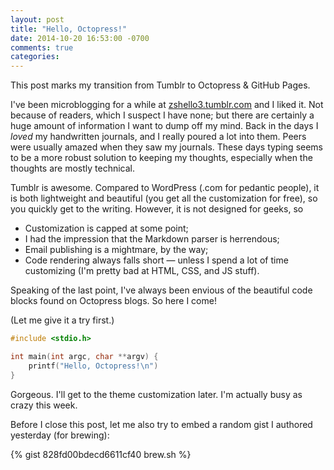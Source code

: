 ```yaml
---
layout: post
title: "Hello, Octopress!"
date: 2014-10-20 16:53:00 -0700
comments: true
categories:
---
```

This post marks my transition from Tumblr to Octopress & GitHub Pages.

I've been microblogging for a while at [zshello3.tumblr.com](http://zshello3.tumblr.com) and I liked it. Not because of readers, which I suspect I have none; but there are certainly a huge amount of information I want to dump off my mind. Back in the days I *loved* my handwritten journals, and I really poured a lot into them. Peers were usually amazed when they saw my journals. These days typing seems to be a more robust solution to keeping my thoughts, especially when the thoughts are mostly technical.

Tumblr is awesome. Compared to WordPress (.com for pedantic people), it is both lightweight and beautiful (you get all the customization for free), so you quickly get to the writing. However, it is not designed for geeks, so

* Customization is capped at some point;
* I had the impression that the Markdown parser is herrendous;
* Email publishing is a mightmare, by the way;
* Code rendering always falls short — unless I spend a lot of time customizing (I'm pretty bad at HTML, CSS, and JS stuff).

Speaking of the last point, I've always been envious of the beautiful code blocks found on Octopress blogs. So here I come!

(Let me give it a try first.)

``` C hello.c
#include <stdio.h>

int main(int argc, char **argv) {
    printf("Hello, Octopress!\n")
}
```

Gorgeous. I'll get to the theme customization later. I'm actually busy as crazy this week.

Before I close this post, let me also try to embed a random gist I authored yesterday (for brewing):

{% gist 828fd00bdecd6611cf40 brew.sh %}
